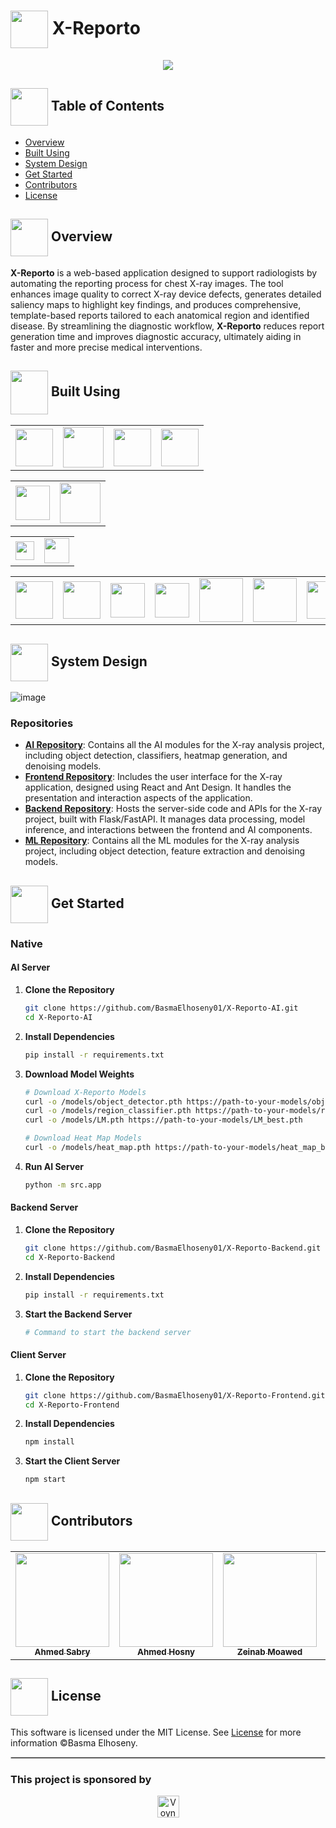 # <img align="center" width="60px" src="https://github.com/user-attachments/assets/1ae2a162-f969-4475-9618-7f16bdb24d98"> X-Reporto
<div align="center">
    <img src="https://github.com/user-attachments/assets/b54cdd8b-c180-4af8-8b85-31ef40c283e4"/>
</div>


## <img align="center" width="60px" src="https://i.pinimg.com/originals/a0/45/ec/a045ece00adca277d0c18a42e025c76d.gif"> Table of Contents
- <a href="#Overview">Overview</a>
- <a href="#tools">Built Using</a>
- <a href="#system">System Design</a>
- <a href="#started">Get Started</a>
- <a href="#contributors">Contributors</a>
- <a href="#license">License</a>

<!-- Overview -->
## <img align="center" width="60px" height="60px" src="https://media2.giphy.com/media/Lqo3UBlXeHwZDoebKX/giphy.gif?cid=6c09b952ca6a8b16a6bd2e3a21cb529de5477c56ab8584ae&rid=giphy.gif&ct=s"> Overview <a id="Overview"></a>
**X-Reporto** is a web-based application designed to support radiologists by automating the reporting process for chest X-ray images. The tool enhances image quality to correct X-ray device defects, generates detailed saliency maps to highlight key findings, and produces comprehensive, template-based reports tailored to each anatomical region and identified disease. By streamlining the diagnostic workflow, **X-Reporto** reduces report generation time and improves diagnostic accuracy, ultimately aiding in faster and more precise medical interventions.

<!-- Tools -->
## <img  align= center width =60px  height =70px src="https://media4.giphy.com/media/ux6vPam8BubuCxbW20/giphy.gif?cid=6c09b952gi267xsujaqufpqwuzeqhbi88q0ohj83jwv6dpls&ep=v1_stickers_related&rid=giphy.gif&ct=s"> Built Using<a id="tools"></a>
<!-- Common Tools -->
<table style="border-collapse: collapse; border: none;">
  <tr>
    <td><img height="60" src="https://iconape.com/wp-content/png_logo_vector/ubuntu-2.png"/></td>
    <td><img height="65" src="https://github.com/user-attachments/assets/9ec6a53e-f371-4d7d-a7dc-2092197c98e2"/></td>
    <td><img height="60" src="https://1000logos.net/wp-content/uploads/2021/11/Docker-Logo-2013.png"/></td>
    <td><img height="60" src="https://learnersgalaxy.ai/wp-content/uploads/2024/01/Python-Symbol.png"/></td>
  </tr>
</table>

<!-- AI Tools -->
<table style="border-collapse: collapse; border: none;">
  <tr>
    <td><img height="55" src="https://github.com/user-attachments/assets/8e5bc6e1-db46-43a6-bb3d-41e6c5973cd2"/></td>
    <td><img height="65" src="https://www.tensorflow.org/static/site-assets/images/project-logos/tensorboard-logo-social.png"/></td>
  </tr>
</table>

<!-- Backend Tools -->
<table style="border-collapse: collapse; border: none;">
  <tr>
    <td><img height="30" src="https://vectorseek.com/wp-content/uploads/2023/09/FastAPI-Logo-Vector.svg-.png"/></td>
    <td><img height="40" src="https://github.com/user-attachments/assets/9121ea56-7d1c-4b96-8a3c-69292c18ca11"/></td>
  </tr>
</table>

<!-- Frontend Tools -->
<table style="border-collapse: collapse; border: none;">
  <tr>
    <td><img height="60" src="https://miro.medium.com/v2/resize:fit:800/0*CBjisl422hUyLxiG.png"/></td>
    <td><img height="60" src="https://github.com/user-attachments/assets/f854d789-64f8-4b25-8365-bf29f49475fc"/></td>
    <td><img height="55" src="https://raw.githubusercontent.com/styled-components/brand/master/styled-components.png"/></td>
    <td><img height="55" src="https://reactrouter.com/_brand/react-router-stacked-color.png"/></td>
    <td><img height="70" src="https://redux.js.org/img/redux-logo-landscape.png"/></td>
    <td><img height="70" src="https://github.com/user-attachments/assets/30b73649-3292-4797-975b-26d1ba1b3677"/></td>
    <td><img height="60" src="https://github.com/user-attachments/assets/7a7ee3e6-67c4-42f5-9e7c-975a698eae88"/></td>
  </tr>
</table>

<!-- System Design -->
## <img align="center" width="60px" src="https://static.wixstatic.com/media/5f84fe_fcede06aae5c437ab31306d83706e65a~mv2.gif"> System Design <a id="system"></a>
![image](https://github.com/user-attachments/assets/2d7859f6-55d6-4039-847f-c00d300681c2)

### Repositories
- **[AI Repository](https://github.com/BasmaElhoseny01/X-Reporto-AI)**: Contains all the AI modules for the X-ray analysis project, including object detection, classifiers, heatmap generation, and denoising models.
- **[Frontend Repository](https://github.com/BasmaElhoseny01/X-Reporto-Frontend)**: Includes the user interface for the X-ray application, designed using React and Ant Design. It handles the presentation and interaction aspects of the application.
- **[Backend Repository](https://github.com/BasmaElhoseny01/X-Reporto-Backend)**: Hosts the server-side code and APIs for the X-ray project, built with Flask/FastAPI. It manages data processing, model inference, and interactions between the frontend and AI components.
- **[ML Repository](https://github.com/AhmedHosny2024/Graduation-Project-ML)**: Contains all the ML modules for the X-ray analysis project, including object detection, feature extraction and denoising models.

<!-- Getting Started -->
## <img align="center" width="60px" height="60px" src="https://media3.giphy.com/media/wuZWV7keWqi2jJGzdB/giphy.gif?cid=6c09b952wp4ev7jtywg3j6tt7ec7vr3piiwql2vhrlsgydyz&ep=v1_internal_gif_by_id&rid=giphy.gif&ct=s"> Get Started <a id="started"></a>

### Native

#### AI Server

1. **Clone the Repository**
    ```bash
    git clone https://github.com/BasmaElhoseny01/X-Reporto-AI.git
    cd X-Reporto-AI
    ```

2. **Install Dependencies**
    ```bash
    pip install -r requirements.txt
    ```

3. **Download Model Weights**
    ```bash
    # Download X-Reporto Models
    curl -o /models/object_detector.pth https://path-to-your-models/object_detector_best.pth
    curl -o /models/region_classifier.pth https://path-to-your-models/region_classifier_best.pth
    curl -o /models/LM.pth https://path-to-your-models/LM_best.pth

    # Download Heat Map Models
    curl -o /models/heat_map.pth https://path-to-your-models/heat_map_best.pth
    ```

4. **Run AI Server**
    ```bash
    python -m src.app
    ```

#### Backend Server

1. **Clone the Repository**
    ```bash
    git clone https://github.com/BasmaElhoseny01/X-Reporto-Backend.git
    cd X-Reporto-Backend
    ```

2. **Install Dependencies**
    ```bash
    pip install -r requirements.txt
    ```

3. **Start the Backend Server**
    ```bash
    # Command to start the backend server
    ```

#### Client Server

1. **Clone the Repository**
    ```bash
    git clone https://github.com/BasmaElhoseny01/X-Reporto-Frontend.git
    cd X-Reporto-Frontend
    ```

2. **Install Dependencies**
    ```bash
    npm install
    ```

3. **Start the Client Server**
    ```bash
    npm start
    ```

<!-- Contributors -->
## <img align="center" width="60px" src="https://www.123code.org/images/fields/GIF/coding.gif"> Contributors <a id="contributors"></a>

<!-- Contributors list -->
<table align="center">
  <tr>
    <td align="center"><a href="https://github.com/Ahmedsabry11"><img src="https://avatars.githubusercontent.com/u/75908511?v=4" width="150px;" alt=""/><br /><sub><b>Ahmed Sabry</b></sub></a></td>
    <td align="center"><a href="https://github.com/AhmedHosny2024"><img src="https://avatars.githubusercontent.com/u/76389601?v=4" width="150px;" alt=""/><br /><sub><b>Ahmed Hosny</b></sub></a></td>
    <td align="center"><a href="https://github.com/zeinabmoawad"><img src="https://avatars.githubusercontent.com/u/92188433?v=4" width="150px;" alt=""/><br /><sub><b>Zeinab Moawed</b></sub></a></td>
    <td align="center"><a href="https://github.com/BasmaElhoseny01"><img src="https://avatars.githubusercontent.com/u/72309546?v=4" width="150px;" alt=""/><br /><sub><b>Basma Elhoseny</b></sub></a></td>
  </tr>
</table>

## <img align="center" height="60px" src="https://cdn-icons-png.freepik.com/512/1046/1046441.png"> License <a id="license"></a>
This software is licensed under the MIT License. See [License](https://github.com/BasmaElhoseny01/X-Reporto/blob/main/LICENSE) for more information ©Basma Elhoseny.

<hr style="border: 0.5px solid #ccc;">

### This project is sponsored by
<div align="center">
  <a href="https://voyance.health/">
    <img src="https://github.com/user-attachments/assets/4802945c-bab5-4f61-a602-1f555792284b" alt="Voynace Medical Logo" height="35px">
  </a>
</div>
